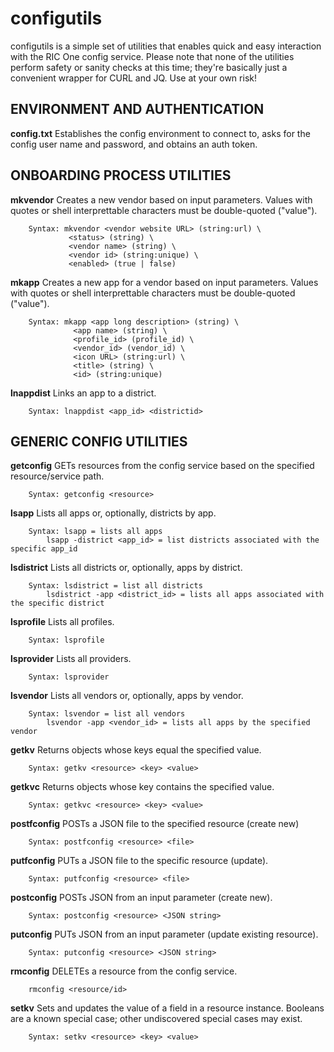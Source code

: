 # configutils #

configutils is a simple set of utilities that enables quick and easy interaction with the RIC One config service. Please note that none of the utilities perform safety or sanity checks at this time; they're basically just a convenient wrapper for CURL and JQ. Use at your own risk!


## ENVIRONMENT AND AUTHENTICATION ##

**config.txt**	Establishes the config environment to connect to, asks for the config user name and password, and obtains an auth token. 


## ONBOARDING PROCESS UTILITIES ##

**mkvendor**	Creates a new vendor based on input parameters. Values with quotes or shell interprettable characters must be double-quoted ("value").

		Syntax: mkvendor <vendor website URL> (string:url) \ 
				 <status> (string) \
				 <vendor name> (string) \
				 <vendor id> (string:unique) \
				 <enabled> (true | false)

**mkapp**		Creates a new app for a vendor based on input parameters. Values with quotes or shell interprettable characters must be double-quoted ("value").

		Syntax: mkapp <app long description> (string) \
			      <app name> (string) \
			      <profile_id> (profile_id) \
			      <vendor_id> (vendor_id) \
			      <icon URL> (string:url) \
			      <title> (string) \
			      <id> (string:unique)

**lnappdist**	Links an app to a district.

		Syntax: lnappdist <app_id> <districtid>
 

## GENERIC CONFIG UTILITIES ##

**getconfig**	GETs resources from the config service based on the specified resource/service path.
		
		Syntax: getconfig <resource>

**lsapp**		Lists all apps or, optionally, districts by app. 

		Syntax: lsapp = lists all apps
			lsapp -district <app_id> = list districts associated with the specific app_id

**lsdistrict**	Lists all districts or, optionally, apps by district.

		Syntax: lsdistrict = list all districts
			lsdistrict -app <district_id> = lists all apps associated with the specific district

**lsprofile**	Lists all profiles.

		Syntax: lsprofile

**lsprovider**	Lists all providers.

		Syntax: lsprovider

**lsvendor**	Lists all vendors or, optionally, apps by vendor.

		Syntax: lsvendor = list all vendors
			lsvendor -app <vendor_id> = lists all apps by the specified vendor		 

**getkv**		Returns objects whose keys equal the specified value.

		Syntax: getkv <resource> <key> <value>

**getkvc**		Returns objects whose key contains the specified value.

		Syntax: getkvc <resource> <key> <value>

**postfconfig**	POSTs a JSON file to the specified resource (create new)

		Syntax: postfconfig <resource> <file>

**putfconfig**	PUTs a JSON file to the specific resource (update).

		Syntax: putfconfig <resource> <file>

**postconfig**	POSTs JSON from an input parameter (create new).

		Syntax: postconfig <resource> <JSON string>

**putconfig**	PUTs JSON from an input parameter (update existing resource). 

		Syntax: putconfig <resource> <JSON string>

**rmconfig**	DELETEs a resource from the config service.

		rmconfig <resource/id>

**setkv**		Sets and updates the value of a field in a resource instance.
		Booleans are a known special case; other undiscovered special cases may exist.

		Syntax: setkv <resource> <key> <value>

